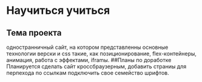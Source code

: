 # Научиться учиться
## Тема проекта
одностранничный сайт, на котором представленны основные технологии верски и css такие, как
позиционирование, flex-контейнеры, анимация, работа с эффектами, iframы.
##Планы по доработке
Планируется сделать сайт кроссбраузерным, добавить страниы для перпехода по ссылкам  подключить свое семейство шрифтов.
